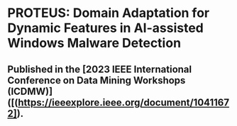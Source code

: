# PROTEUS: Domain Adaptation for Dynamic Features in AI-assisted Windows Malware Detection

## Published in the [2023 IEEE International Conference on Data Mining Workshops (ICDMW)]([(https://ieeexplore.ieee.org/document/10411672]).
